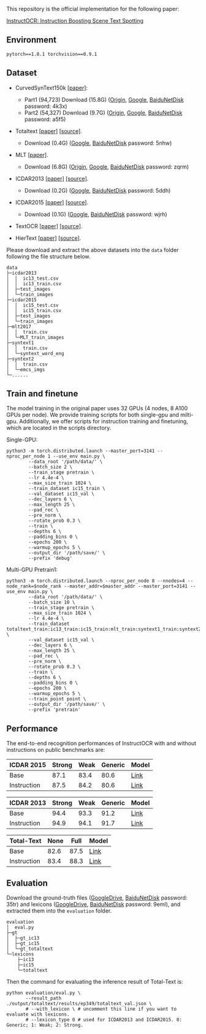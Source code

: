 

This repository is the official implementation for the following paper:

[InstructOCR: Instruction Boosting Scene Text Spotting](https://arxiv.org/abs/2412.15523)

## Environment

```
pytorch==1.8.1 torchvision==0.9.1
```

## Dataset 

- CurvedSynText150k [[paper]](https://openaccess.thecvf.com/content_CVPR_2020/papers/Liu_ABCNet_Real-Time_Scene_Text_Spotting_With_Adaptive_Bezier-Curve_Network_CVPR_2020_paper.pdf): 
  - Part1 (94,723) Download (15.8G) ([Origin](https://universityofadelaide.box.com/s/xyqgqx058jlxiymiorw8fsfmxzf1n03p), [Google](https://drive.google.com/file/d/1OSJ-zId2h3t_-I7g_wUkrK-VqQy153Kj/view?usp=sharing), [BaiduNetDisk](https://pan.baidu.com/s/1Y5pqVqfjcc4FKxW4y8R5jw) password: 4k3x) 
  - Part2 (54,327) Download (9.7G) ([Origin](https://universityofadelaide.box.com/s/e0owoic8xacralf4j5slpgu50xfjoirs), [Google](https://drive.google.com/file/d/1EzkcOlIgEp5wmEubvHb7-J5EImHExYgY/view?usp=sharing), [BaiduNetDisk](https://pan.baidu.com/s/1gRv-IjqAUu6qnXN5BXlOzQ) password: a5f5)

- Totaltext [[paper]](https://ieeexplore.ieee.org/abstract/document/8270088/) [[source]](https://github.com/cs-chan/Total-Text-Dataset). 
  - Download (0.4G) ([Google](https://drive.google.com/file/d/1jfBYrAmh6Zshb7Jc0bctRjQKpK839SFq/view?usp=sharing), [BaiduNetDisk](https://pan.baidu.com/s/18brRQAwnqGd4A_uwPRYRng) password: 5nhw) 
  
- MLT [[paper]](https://ieeexplore.ieee.org/abstract/document/8270168).
  - Download (6.8G) ([Origin](https://universityofadelaide.box.com/s/qu2wctdcsxh73bb94krdredpmx9nzf8m), [Google](https://drive.google.com/file/d/1nE2d_sIfcAejgVIv6-UjGNcBXgxc4QfD/view?usp=sharing), [BaiduNetDisk](https://pan.baidu.com/s/1rjqmb3uuki_Ppcxq-tl7oQ) password: zqrm)

- ICDAR2013 [[paper]](https://rrc.cvc.uab.es/?ch=2) [[source]](https://rrc.cvc.uab.es/?ch=2). 
  - Download (0.2G) ([Google](https://drive.google.com/file/d/1dMffINYhIRa9UD_3pzTFllVwL6PK7KXD/view?usp=sharing), [BaiduNetDisk](https://pan.baidu.com/s/1PiSZxZlG38qjj7Xb05cXdg) password: 5ddh) 
 
- ICDAR2015 [[paper]](https://rrc.cvc.uab.es/?ch=4) [[source]](https://rrc.cvc.uab.es/?ch=4). 
  - Download (0.1G) ([Google](https://drive.google.com/file/d/1THhzo_WH1RY5DlGdBfjRA_dwu9tAmQUE/view?usp=sharing), [BaiduNetDisk](https://pan.baidu.com/s/1x3EpYLRa4EtSMNg5JqszVg) password: wjrh) 

 -  TextOCR [[paper]](https://openaccess.thecvf.com/content/CVPR2021/html/Singh_TextOCR_Towards_Large-Scale_End-to-End_Reasoning_for_Arbitrary-Shaped_Scene_Text_CVPR_2021_paper.html) [[source]](https://textvqa.org/textocr/dataset/).
 
 -  HierText [[paper]](https://arxiv.org/abs/2203.15143) [[source]](https://github.com/google-research-datasets/hiertext).

Please download and extract the above datasets into the `data` folder following the file structure below.

```
data
├─icdar2013
│  │  ic13_test.csv
│  │  ic13_train.csv
│  ├─test_images
│  └─train_images
├─icdar2015
│  │  ic15_test.csv
│  │  ic15_train.csv
│  ├─test_images
│  └─train_images
├─mlt2017
│  │  train.csv
│  └─MLT_train_images
├─syntext1
│  │  train.csv
│  └─syntext_word_eng
├─syntext2
│  │  train.csv
│  └─emcs_imgs
└─......
```

## Train and finetune

The model training in the original paper uses 32 GPUs (4 nodes, 8 A100 GPUs per node). We provide training scripts for both single-gpu and milti-gpu. Additionally, we offer scripts for instruction training and finetuning, which are located in the scripts directory.

Single-GPU:
```
python3 -m torch.distributed.launch --master_port=3141 --nproc_per_node 1 --use_env main.py \
        --data_root '/path/data/' \
        --batch_size 2 \
        --train_stage pretrain \
        --lr 4.4e-4 \
        --max_size_train 1024 \
        --train_dataset ic15_train \
        --val_dataset ic15_val \
        --dec_layers 6 \
        --max_length 25 \
        --pad_rec \
        --pre_norm \
        --rotate_prob 0.3 \
        --train \
        --depths 6 \
        --padding_bins 0 \
        --epochs 200 \
        --warmup_epochs 5 \
        --output_dir '/path/save/' \
        --prefix 'debug'

```
Multi-GPU Pretrain1:
```
python3 -m torch.distributed.launch --nproc_per_node 8 --nnodes=4 --node_rank=$node_rank --master_addr=$master_addr --master_port=3141 --use_env main.py \
        --data_root '/path/data/' \
        --batch_size 10 \
        --train_stage pretrain \
        --max_size_train 1024 \
        --lr 4.4e-4 \
        --train_dataset totaltext_train:ic13_train:ic15_train:mlt_train:syntext1_train:syntext2_train:textocr_train:hiertext_train \
        --val_dataset ic15_val \
        --dec_layers 6 \
        --max_length 25 \
        --pad_rec \
        --pre_norm \
        --rotate_prob 0.3 \
        --train \
        --depths 6 \
        --padding_bins 0 \
        --epochs 200 \
        --warmup_epochs 5 \
        --train_point point \
        --output_dir '/path/save/' \
        --prefix 'pretrain'
```


## Performance

The end-to-end recognition performances of InstructOCR with and without instructions on public benchmarks are:

| ICDAR 2015 | Strong | Weak | Generic | Model |
| ------- | ------ | ---- | ------- | ----- |
| Base | 87.1 | 83.4 | 80.6 | [Link](https://drive.google.com/file/d/1cFcDPqFXvTowVfoH4wD767lszzlbJkJ9/view?usp=sharing) |
| Instruction | 87.5 | 84.2 | 80.6 | [Link](https://drive.google.com/file/d/12sCDMS0XGrpEkCyBvP8zNUNjbTPWyUee/view?usp=sharing) |

| ICDAR 2013 | Strong | Weak | Generic | Model |
| ------- | ------ | ---- | ------- | ----- |
| Base | 94.4 | 93.3 | 91.2 | [Link]() |
| Instruction | 94.9 | 94.1 | 91.7 | [Link]() |

| Total-Text | None | Full | Model |
| ------- | ---- | ---- | ----- |
| Base | 82.6 | 87.5 | [Link]() |
| Instruction | 83.4 | 88.3 | [Link]() |



## Evaluation

Download the ground-truth files ([GoogleDrive](https://drive.google.com/file/d/1ztyjczfn3YdBf6hpLuV2Vs2UJPlRdAjm/view?usp=sharing), [BaiduNetDisk](https://pan.baidu.com/s/1ERkKR8L58ZVlB12SpCwEVQ) password: 35tr) and lexicons ([GoogleDrive](https://drive.google.com/file/d/1JxmuDsOZ-x_WO5lck2ZQZHRcjoUtUiLo/view?usp=sharing), [BaiduNetDisk](https://pan.baidu.com/s/1so_s94_XysLjlcWasos8mA) password: 9eml), and extracted them into the `evaluation` folder.

```
evaluation
│  eval.py
├─gt
│  ├─gt_ic13
│  ├─gt_ic15
│  └─gt_totaltext
└─lexicons
    ├─ic13
    ├─ic15
    └─totaltext
```

Then the command for evaluating the inference result of Total-Text is:
```
python evaluation/eval.py \
       --result_path ./output/totaltext/results/ep349/totaltext_val.json \
       # --with_lexicon \ # uncomment this line if you want to evaluate with lexicons.
       # --lexicon_type 0 # used for ICDAR2013 and ICDAR2015. 0: Generic; 1: Weak; 2: Strong.
```